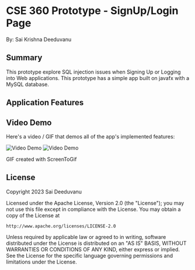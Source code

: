 <!-- (This is a comment) INSTRUCTIONS: Go through this page and fill out any **bolded** entries with their correct values.-->

# CSE 360 Prototype - SignUp/Login Page

By: Sai Krishna Deeduvanu

## Summary

This prototype explore SQL injection issues when Signing Up or Logging into Web applications. This prototype has a simple app built on javafx with a MySQL database.

## Application Features

<!-- (This is a comment) Please be sure to change the [ ] to [x] for any features you completed.  If a feature is not checked [x], you might miss the points for that item! -->

## Video Demo

Here's a video / GIF that demos all of the app's implemented features:

<img src='https://i.imgur.com/m2YSlJs.gif' title='Video Demo' width='' alt='Video Demo' />

<img src='https://i.imgur.com/dNaAHvi.gif' title='Video Demo' width='' alt='Video Demo' />

GIF created with ScreenToGif

<!-- Recommended tools:
- [Kap](https://getkap.co/) for macOS
- [ScreenToGif](https://www.screentogif.com/) for Windows
- [peek](https://github.com/phw/peek) for Linux. -->

## License

Copyright 2023 Sai Deeduvanu

Licensed under the Apache License, Version 2.0 (the "License");
you may not use this file except in compliance with the License.
You may obtain a copy of the License at

    http://www.apache.org/licenses/LICENSE-2.0

Unless required by applicable law or agreed to in writing, software
distributed under the License is distributed on an "AS IS" BASIS,
WITHOUT WARRANTIES OR CONDITIONS OF ANY KIND, either express or implied.
See the License for the specific language governing permissions and
limitations under the License.
